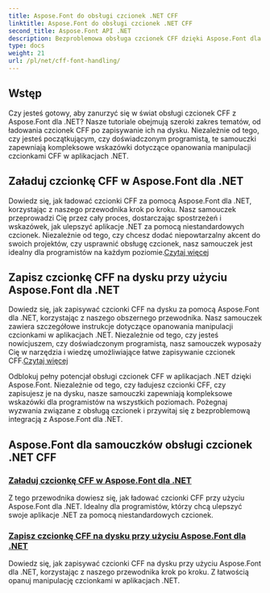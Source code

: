 ```yaml
---
title: Aspose.Font do obsługi czcionek .NET CFF
linktitle: Aspose.Font do obsługi czcionek .NET CFF
second_title: Aspose.Font API .NET
description: Bezproblemowa obsługa czcionek CFF dzięki Aspose.Font dla .NET. Dowiedz się, jak bezproblemowo ładować i zapisywać czcionki CFF w aplikacjach .NET. #Aspose #Czcionka
type: docs
weight: 21
url: /pl/net/cff-font-handling/
---
```

## Wstęp

Czy jesteś gotowy, aby zanurzyć się w świat obsługi czcionek CFF z Aspose.Font dla .NET? Nasze tutoriale obejmują szeroki zakres tematów, od ładowania czcionek CFF po zapisywanie ich na dysku. Niezależnie od tego, czy jesteś początkującym, czy doświadczonym programistą, te samouczki zapewniają kompleksowe wskazówki dotyczące opanowania manipulacji czcionkami CFF w aplikacjach .NET.

## Załaduj czcionkę CFF w Aspose.Font dla .NET

Dowiedz się, jak ładować czcionki CFF za pomocą Aspose.Font dla .NET, korzystając z naszego przewodnika krok po kroku. Nasz samouczek przeprowadzi Cię przez cały proces, dostarczając spostrzeżeń i wskazówek, jak ulepszyć aplikacje .NET za pomocą niestandardowych czcionek. Niezależnie od tego, czy chcesz dodać niepowtarzalny akcent do swoich projektów, czy usprawnić obsługę czcionek, nasz samouczek jest idealny dla programistów na każdym poziomie.[Czytaj więcej](./load-cff-font/)

## Zapisz czcionkę CFF na dysku przy użyciu Aspose.Font dla .NET

 Dowiedz się, jak zapisywać czcionki CFF na dysku za pomocą Aspose.Font dla .NET, korzystając z naszego obszernego przewodnika. Nasz samouczek zawiera szczegółowe instrukcje dotyczące opanowania manipulacji czcionkami w aplikacjach .NET. Niezależnie od tego, czy jesteś nowicjuszem, czy doświadczonym programistą, nasz samouczek wyposaży Cię w narzędzia i wiedzę umożliwiające łatwe zapisywanie czcionek CFF.[Czytaj więcej](./save-cff-font-to-disc/)

Odblokuj pełny potencjał obsługi czcionek CFF w aplikacjach .NET dzięki Aspose.Font. Niezależnie od tego, czy ładujesz czcionki CFF, czy zapisujesz je na dysku, nasze samouczki zapewniają kompleksowe wskazówki dla programistów na wszystkich poziomach. Pożegnaj wyzwania związane z obsługą czcionek i przywitaj się z bezproblemową integracją z Aspose.Font dla .NET. 
## Aspose.Font dla samouczków obsługi czcionek .NET CFF
### [Załaduj czcionkę CFF w Aspose.Font dla .NET](./load-cff-font/)
Z tego przewodnika dowiesz się, jak ładować czcionki CFF przy użyciu Aspose.Font dla .NET. Idealny dla programistów, którzy chcą ulepszyć swoje aplikacje .NET za pomocą niestandardowych czcionek.
### [Zapisz czcionkę CFF na dysku przy użyciu Aspose.Font dla .NET](./save-cff-font-to-disc/)
Dowiedz się, jak zapisywać czcionki CFF na dysku przy użyciu Aspose.Font dla .NET, korzystając z naszego przewodnika krok po kroku. Z łatwością opanuj manipulację czcionkami w aplikacjach .NET.